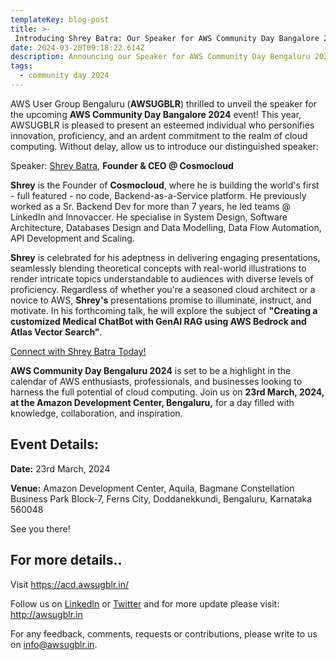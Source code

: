 ```yaml
---
templateKey: blog-post
title: >-
 Introducing Shrey Batra: Our Speaker for AWS Community Day Bangalore 2024!
date: 2024-03-20T09:18:22.614Z
description: Announcing our Speaker for AWS Community Day Bengaluru 2024.
tags:
  - community day 2024
---
```


AWS User Group Bengaluru (**AWSUGBLR**) thrilled to unveil the speaker for the upcoming **AWS Community Day Bangalore 2024** event! This year, AWSUGBLR is pleased to present an esteemed individual who personifies innovation, proficiency, and an ardent commitment to the realm of cloud computing. Without delay, allow us to introduce our distinguished speaker:

Speaker: [Shrey Batra](https://www.linkedin.com/in/shreybatra/), **Founder & CEO @ Cosmocloud**

**Shrey** is the Founder of **Cosmocloud**, where he is building the world's first - full featured - no code, Backend-as-a-Service platform. He previously worked as a Sr. Backend Dev for more than 7 years, he led teams @ LinkedIn and Innovaccer. He specialise in System Design, Software Architecture, Databases Design and Data Modelling, Data Flow Automation, API Development and Scaling.

**Shrey** is celebrated for his adeptness in delivering engaging presentations, seamlessly blending theoretical concepts with real-world illustrations to render intricate topics understandable to audiences with diverse levels of proficiency. Regardless of whether you're a seasoned cloud architect or a novice to AWS, **Shrey's** presentations promise to illuminate, instruct, and motivate. In his forthcoming talk, he will explore the subject of **"Creating a customized Medical ChatBot with GenAI RAG using AWS Bedrock and Atlas Vector Search"**.

[Connect with Shrey Batra Today!](https://www.linkedin.com/in/shreybatra/)

**AWS Community Day Bengaluru 2024** is set to be a highlight in the calendar of AWS enthusiasts, professionals, and businesses looking to harness the full potential of cloud computing. Join us on **23rd March, 2024, at the Amazon Development Center, Bengaluru,** for a day filled with knowledge, collaboration, and inspiration.

## Event Details:

**Date:** 23rd March, 2024

**Venue:** Amazon Development Center, Aquila, Bagmane Constellation Business Park Block-7, Ferns City, Doddanekkundi, Bengaluru, Karnataka 560048

See you there!

## For more details..

Visit  <https://acd.awsugblr.in/>

Follow us on [LinkedIn](https://www.linkedin.com/in/awsugblr/) or [Twitter](https://twitter.com/awsugblr) and for more update please visit: <http://awsugblr.in>

For any feedback, comments, requests or contributions, please write to us on [info@awsugblr.in](<mailto: info@awsugblr.in>).